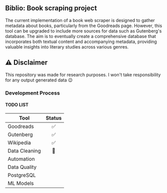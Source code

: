 ## Biblio: Book scraping project

The current implementation of a book web scraper is designed to gather metadata about books, particularly from the Goodreads page. However, this tool can be upgraded to include more sources for data such as Gutenberg's database. The aim is to eventually create a comprehensive database that incorporates both textual content and accompanying metadata, providing valuable insights into literary studies across various genres.

## ⚠ Disclaimer
This repository was made for research purposes. I won't take responsibility for any output generated data 😉

### Development Process

#### TODO LIST

| Tool          | Status |
|---------------|:------:|
| Goodreads     |   ✅    |
| Gutenberg     |   ✅    |
| Wikipedia     |   ✅    |
| Data Cleaning |   🚧   |
| Automation    |        |
| Data Quality  |        |
| PostgreSQL    |        |
| ML Models     |        |
